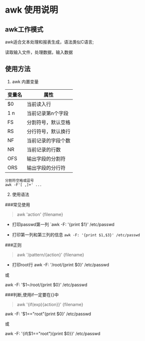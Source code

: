 # awk 使用说明

## awk工作模式
awk适合文本处理和报表生成，语法类似C语言;

读取输入文件，处理数据，输入数据

## 使用方法

1. awk 内置变量

| 变量名|属性|
|-|-|
|$0|当前读入行|
|$1~$n|当前记录第n个字段|
|FS|分割符号，默认空格|
|RS|分行符号，默认换行|
|NF|当前记录的字段个数|
|NR|当前记录的行数|
|OFS|输出字段的分割符|
|ORS|输出字段的分行符|

```
分割符空格或逗号
awk -F'[ ,]+' ...
```

2. 使用语法

###常见使用
> awk 'action' {filename}

* 打印passwd第一列
`awk -F: '{print $1}' /etc/passwd

* 打印第一列和第三列的信息
`awk -F: '{print $1,$3}' /etc/passwd`

###正则
> awk '/pattern/{action}' {filename}

* 打印root行
awk -F: '/root/{print $0}' /etc/passwd

或

awk -F: '$1~/root/{print $0}' /etc/passwd

###判断,使用if一定要在{}中
> awk '{if(exp){action}}' {filename}

awk -F: '$1=="root"{print $0}' /etc/passwd

或

awk -F: '{if($1=="root"){print $0}}' /etc/passwd

